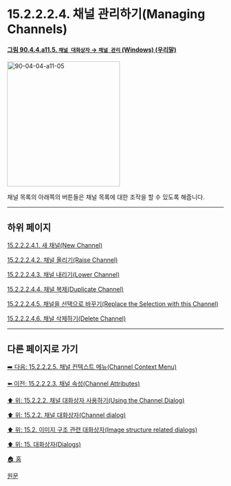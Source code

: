 # 15.2.2.2.4. 채널 관리하기(Managing Channels)

<a id="90-04-04-a11-05"></a>

#### [그림 90.4.4.a11.5. `채널 대화상자` → `채널 관리` (Windows) (우리말)](./90-04-04-channels.md#90-04-04-a11-05)
<img width="262" height="290" alt="90-04-04-a11-05" src="https://github.com/wonder13662/gimp/assets/15767104/3147a623-c3e3-492c-bcd9-7ffbe8290d82" />

채널 목록의 아래쪽의 버튼들은 채널 목록에 대한 조작을 할 수 있도록 해줍니다.

***

## 하위 페이지

[15.2.2.2.4.1. 새 채널(New Channel)](./15-02-02-02-04-01-new_channel.md)

[15.2.2.2.4.2. 채널 올리기(Raise Channel)](./15-02-02-02-04-02-raise_channel.md)

[15.2.2.2.4.3. 채널 내리기(Lower Channel)](./15-02-02-02-04-03-lower_channel.md)

[15.2.2.2.4.4. 채널 복제(Duplicate Channel)](./15-02-02-02-04-04-duplicate_channel.md)

[15.2.2.2.4.5. 채널을 선택으로 바꾸기(Replace the Selection with this Channel)](./15-02-02-02-04-05-replace_the_selection_with_this_channel.md)

[15.2.2.2.4.6. 채널 삭제하기(Delete Channel)](./15-02-02-02-04-06-delete_channel.md)

***

## 다른 페이지로 가기

[➡️ 다음: 15.2.2.2.5. 채널 컨텍스트 메뉴(Channel Context Menu)](./15-02-02-02-05-channel_context_menu.md)

[⬅️ 이전: 15.2.2.2.3. 채널 속성(Channel Attributes)](./15-02-02-02-03-00-channel_attributes.md)

[⬆️ 위: 15.2.2.2. 채널 대화상자 사용하기(Using the Channel Dialog)](./15-02-02-02-00-using_the_channel_dialog.md)

[⬆️ 위: 15.2.2. 채널 대화상자(Channel dialog)](./15-02-02-00-channel_dialog.md)

[⬆️ 위: 15.2. 이미지 구조 관련 대화상자(Image structure related dialogs)](./15-02-00-image-structure-related-dialogs.md)

[⬆️ 위: 15. 대화상자(Dialogs)](./15-00-dialogs.md)

[🏠 홈](./00-home.md)

[원문](https://docs.gimp.org/2.10/ko/gimp-channel-dialog.html#gimp-channel-dialog-using-managing)
